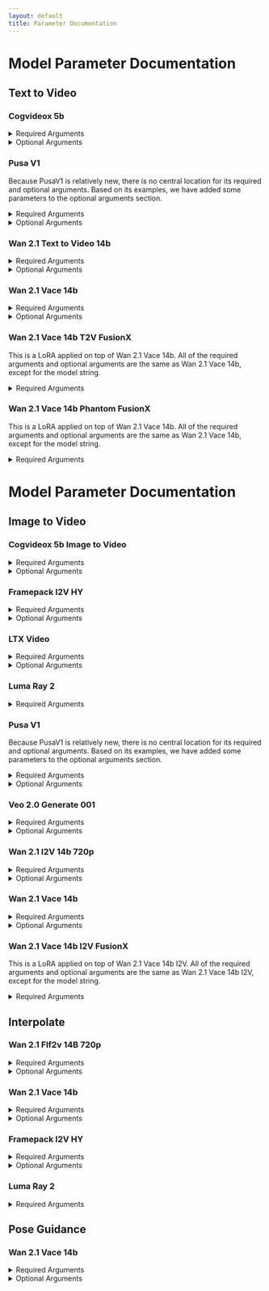 ```yaml
---
layout: default
title: Parameter Documentation
---
```


# Model Parameter Documentation

## Text to Video

### Cogvideox 5b

<details>
<summary>Required Arguments</summary>

| Name | Type | Description |
|------|------|-------------|
| prompt | string | Text prompt to guide generation |
| model | string | "cogvideox-5b" |

</details>

<details>
<summary>Optional Arguments</summary>

| Name | Type | Default Value | Description |
|------|------|---------------|-------------|
| negative_prompt | string | "" | The prompt or prompts not to guide video generation. Ignored if guidance_scale is less than 1. |
| height | int | 480 | The height in pixels of the generated video. |
| width | int | 720 | The width in pixels of the generated video. |
| num_frames | int | 48 | Number of frames to generate. |
| num_inference_steps | int | 50 | The number of denoising steps. More steps can improve quality but are slower. |
| timesteps | list | | Custom timesteps to use for the denoising process, must be in descending order. |
| guidance_scale | float | 7.0 | Classifier-Free Diffusion guidance scale. Higher values align the video more closely with the prompt. |
| num_videos_per_prompt | int | 1 | The number of videos to generate for each prompt.<br><br>**Note:** Tio Magic Animation Framework currently only supports 1 video output |
| generator | torch.Generator | | A torch.Generator or List[torch.Generator] to make generation deterministic. |
| latents | torch.FloatTensor | | Pre-generated noisy latents to be used as inputs for generation. |
| prompt_embeds | torch.FloatTensor | | Pre-generated text embeddings, used as an alternative to the 'prompt' argument. |
| negative_prompt_embeds | torch.FloatTensor | | Pre-generated negative text embeddings, used as an alternative to the 'negative_prompt' argument. |
| output_type | str | pil | The output format of the generated video. Choose between 'pil' or 'np.array'. |
| return_dict | bool | True | Whether to return a StableDiffusionXLPipelineOutput object instead of a plain tuple. |
| attention_kwargs | dict | | A kwargs dictionary passed to the AttentionProcessor. |
| callback_on_step_end | Callable | | A function called at the end of each denoising step during inference. |
| callback_on_step_end_tensor_inputs | list | | The list of tensor inputs for the callback_on_step_end function. |
| max_sequence_length | int | 226 | Maximum sequence length in the encoded prompt. |

</details>

### Pusa V1

Because PusaV1 is relatively new, there is no central location for its required and optional arguments. Based on its examples, we have added some parameters to the optional arguments section.

<details>
<summary>Required Arguments</summary>

| Name | Type | Description |
|------|------|-------------|
| prompt | string | Text prompt to guide generation |
| model | string | "pusa-v1" |

</details>

<details>
<summary>Optional Arguments</summary>

| Name | Type | Default Value | Description |
|------|------|---------------|-------------|
| negative_prompt | string | "" | The prompt or prompts not to guide video generation. |

</details>

### Wan 2.1 Text to Video 14b

<details>
<summary>Required Arguments</summary>

| Name | Type | Description |
|------|------|-------------|
| prompt | string | Text prompt to guide generation |
| model | string | "wan2.1-t2v-14b" |

</details>

<details>
<summary>Optional Arguments</summary>

| Name | Type | Default Value | Description |
|------|------|---------------|-------------|
| negative_prompt | string | "" | The prompt or prompts not to guide video generation. Ignored if guidance_scale is less than 1. |
| height | int | 480 | The height in pixels of the generated video. |
| width | int | 832 | The width in pixels of the generated video. |
| num_frames | int | 81 | Number of frames in the generated video |
| num_inference_steps | int | 50 | The number of denoising steps. More steps usually lead to higher quality at the expense of slower inference. |
| guidance_scale | float | 5.0 | Guidance scale for classifier-free diffusion. Higher values encourage generation to be closely linked to the text prompt. |
| num_videos_per_prompt | int | 1 | The number of videos to generate for each prompt.<br><br>**Note:** Tio Magic Animation Framework currently only supports 1 video output |
| generator | torch.Generator | | A torch.Generator or List[torch.Generator] to make generation deterministic. |
| latents | torch.FloatTensor | | Pre-generated noisy latents to be used as inputs for generation. |
| prompt_embeds | torch.FloatTensor | | Pre-generated text embeddings, used as an alternative to the 'prompt' argument. |
| output_type | str | np | The output format of the generated video. Choose between 'pil' or 'np.array'. |
| return_dict | bool | True | Whether to return a WanPipelineOutput object instead of a plain tuple. |
| attention_kwargs | dict | | A kwargs dictionary passed to the AttentionProcessor. |
| callback_on_step_end | Callable | | A function called at the end of each denoising step during inference. |
| callback_on_step_end_tensor_inputs | list | | The list of tensor inputs for the callback_on_step_end function. |
| max_sequence_length | int | 512 | Maximum sequence length in the encoded prompt. |

</details>

### Wan 2.1 Vace 14b

<details>
<summary>Required Arguments</summary>

| Name | Type | Description |
|------|------|-------------|
| prompt | string | Text prompt to guide generation |
| model | string | "wan2.1-vace-14b" |

</details>

<details>
<summary>Optional Arguments</summary>

| Name | Type | Default Value | Description |
|------|------|---------------|-------------|
| negative_prompt | string | "" | The prompt or prompts not to guide video generation. Ignored if guidance_scale is less than 1. |
| height | int | 480 | The height in pixels of the generated video. |
| width | int | 832 | The width in pixels of the generated video. |
| conditioning_scale | float | 1.0 | The scale applied to the control conditioning latent stream. Can be a float, List[float], or torch.Tensor. |
| num_frames | int | 81 | Number of frames in the generated video |
| num_inference_steps | int | 50 | The number of denoising steps. More steps usually lead to higher quality at the expense of slower inference. |
| guidance_scale | float | 5.0 | Guidance scale for classifier-free diffusion. Higher values encourage generation to be closely linked to the text prompt. |
| num_videos_per_prompt | int | 1 | The number of videos to generate for each prompt.<br><br>**Note:** Tio Magic Animation Framework currently only supports 1 video output |
| generator | torch.Generator | | A torch.Generator or List[torch.Generator] to make generation deterministic. |
| latents | torch.FloatTensor | | Pre-generated noisy latents to be used as inputs for generation. |
| prompt_embeds | torch.FloatTensor | | Pre-generated text embeddings, used as an alternative to the 'prompt' argument. |
| output_type | str | np | The output format of the generated video. Choose between 'pil' or 'np.array'. |
| return_dict | bool | True | Whether to return a WanPipelineOutput object instead of a plain tuple. |
| attention_kwargs | dict | | A kwargs dictionary passed to the AttentionProcessor. |
| callback_on_step_end | Callable | | A function called at the end of each denoising step during inference. |
| callback_on_step_end_tensor_inputs | list | | The list of tensor inputs for the callback_on_step_end function. |
| max_sequence_length | int | 512 | Maximum sequence length in the encoded prompt. |

</details>

### Wan 2.1 Vace 14b T2V FusionX

This is a LoRA applied on top of Wan 2.1 Vace 14b. All of the required arguments and optional arguments are the same as Wan 2.1 Vace 14b, except for the model string.

<details>
<summary>Required Arguments</summary>

| Name | Type | Description |
|------|------|-------------|
| prompt | string | Text prompt to guide generation |
| model | string | "wan-14b-vace-t2v-fusionx" |

</details>

### Wan 2.1 Vace 14b Phantom FusionX

This is a LoRA applied on top of Wan 2.1 Vace 14b. All of the required arguments and optional arguments are the same as Wan 2.1 Vace 14b, except for the model string.

<details>
<summary>Required Arguments</summary>

| Name | Type | Description |
|------|------|-------------|
| prompt | string | Text prompt to guide generation |
| model | string | "wan2.1-vace-14b-phantom-fusionx" |

</details>

# Model Parameter Documentation

## Image to Video

### Cogvideox 5b Image to Video

<details>
<summary>Required Arguments</summary>

| Name | Type | Description |
|------|------|-------------|
| prompt | string | Text prompt to guide generation |
| image | string | Local path or URL to input image.<br>**Note:** this model only supports 720 x 480 resolution. Unlike other model implementations, we do not autofix the video to be in the resolution of the given image. |
| model | string | "cogvideox-5b-image-to-video" |

</details>

<details>
<summary>Optional Arguments</summary>

| Name | Type | Default Value | Description |
|------|------|---------------|-------------|
| negative_prompt | string | "" | The prompt or prompts not to guide video generation. Ignored if guidance_scale is less than 1. |
| height | int | 480 | The height in pixels of the generated video. |
| width | int | 720 | The width in pixels of the generated video. |
| num_frames | int | 48 | Number of frames to generate. |
| num_inference_steps | int | 50 | The number of denoising steps. More steps can improve quality but are slower. |
| timesteps | list | | Custom timesteps to use for the denoising process, must be in descending order. |
| guidance_scale | float | 7.0 | Classifier-Free Diffusion guidance scale. Higher values align the video more closely with the prompt. |
| num_videos_per_prompt | int | 1 | The number of videos to generate for each prompt.<br><br>**Note:** Tio Magic Animation Framework currently only supports 1 video output |
| generator | torch.Generator | | A torch.Generator or List[torch.Generator] to make generation deterministic. |
| latents | torch.FloatTensor | | Pre-generated noisy latents to be used as inputs for generation. |
| prompt_embeds | torch.FloatTensor | | Pre-generated text embeddings, used as an alternative to the 'prompt' argument. |
| negative_prompt_embeds | torch.FloatTensor | | Pre-generated negative text embeddings, used as an alternative to the 'negative_prompt' argument. |
| output_type | str | pil | The output format of the generated video. Choose between 'pil' or 'np.array'. |
| return_dict | bool | True | Whether to return a StableDiffusionXLPipelineOutput object instead of a plain tuple. |
| attention_kwargs | dict | | A kwargs dictionary passed to the AttentionProcessor. |
| callback_on_step_end | Callable | | A function called at the end of each denoising step during inference. |
| callback_on_step_end_tensor_inputs | list | | The list of tensor inputs for the callback_on_step_end function. |
| max_sequence_length | int | 226 | Maximum sequence length in the encoded prompt. |

</details>

### Framepack I2V HY

<details>
<summary>Required Arguments</summary>

| Name | Type | Description |
|------|------|-------------|
| prompt | string | Text prompt to guide generation |
| image | string | Local path or URL to input image. |
| model | string | "framepack-i2v-hy" |

</details>

<details>
<summary>Optional Arguments</summary>

| Name | Type | Default Value | Description |
|------|------|---------------|-------------|
| prompt_2 | string | "" | A secondary prompt for the second text encoder; defaults to the main prompt if not provided. |
| negative_prompt | string | "" | The prompt or prompts not to guide video generation. Ignored if guidance_scale is less than 1. |
| negative_prompt2 | string | "" | A secondary negative prompt for the second text encoder. |
| height | int | 720 | The height in pixels of the generated video. |
| width | int | 1280 | The width in pixels of the generated video. |
| num_frames | int | 129 | Number of frames to generate. |
| num_inference_steps | int | 50 | The number of denoising steps. More steps can improve quality but are slower. |
| sigmas | list | | Custom sigmas for the denoising scheduler. |
| true_cfg_scale | float | 1.0 | Enables true classifier-free guidance when > 1.0. |
| guidance_scale | float | 6.0 | Guidance scale to control how closely the video adheres to the prompt. |
| num_videos_per_prompt | int | 1 | The number of videos to generate for each prompt.<br><br>**Note:** Tio Magic Animation Framework currently only supports 1 video output |
| generator | torch.Generator | | A torch.Generator or List[torch.Generator] to make generation deterministic. |
| image_latents | torch.Tensor | | Pre-encoded image latents, bypassing the VAE for the first image. |
| last_image_latents | torch.Tensor | | Pre-encoded image latents, bypassing the VAE for the last image. |
| prompt_embeds | torch.Tensor | | Pre-generated text embeddings, an alternative to 'prompt'. |
| pooled_prompt_embeds | torch.FloatTensor | | Pre-generated pooled text embeddings. |
| negative_prompt_embeds | torch.FloatTensor | | Pre-generated negative text embeddings, an alternative to 'negative_prompt'. |
| output_type | str | pil | The output format of the generated video. Choose between 'pil' or 'np.array'. |
| return_dict | bool | True | Whether to return a HunyuanVideoFramepackPipelineOutput object instead of a plain tuple. |
| attention_kwargs | dict | | A kwargs dictionary passed to the AttentionProcessor. |
| clip_skip | int | | Number of final layers to skip from the CLIP model. |
| callback_on_step_end | Callable | | A function called at the end of each denoising step during inference. |
| callback_on_step_end_tensor_inputs | list | | The list of tensor inputs for the callback_on_step_end function. |

</details>

### LTX Video

<details>
<summary>Required Arguments</summary>

| Name | Type | Description |
|------|------|-------------|
| prompt | string | Text prompt to guide generation |
| image | string | Local path or URL to input image. |
| model | string | "ltx-video" |

</details>

<details>
<summary>Optional Arguments</summary>

| Name | Type | Default Value | Description |
|------|------|---------------|-------------|
| negative_prompt | string | "" | The prompt to avoid during video generation. |
| height | int | 512 | The height in pixels of the generated video. |
| width | int | 704 | The width in pixels of the generated video. |
| num_frames | int | 161 | Number of frames to generate. |
| num_inference_steps | int | 50 | The number of denoising steps. More steps can improve quality but are slower. |
| timesteps | list | | Custom timesteps for the denoising process in descending order. |
| guidance_scale | float | 3.0 | Scale for classifier-free guidance. |
| num_videos_per_prompt | int | 1 | The number of videos to generate for each prompt.<br><br>**Note:** Tio Magic Animation Framework currently only supports 1 video output |
| generator | torch.Generator | | A torch.Generator to make generation deterministic. |
| latents | torch.Tensor | | Pre-generated noisy latents. |
| prompt_embeds | torch.Tensor | | Pre-generated text embeddings, an alternative to 'prompt'. |
| promt_attension_mask | torch.Tensor | | Pre-generated attention mask for text embeddings. |
| negative_prompt_embeds | torch.FloatTensor | | Pre-generated negative text embeddings. |
| negative_prompt_attension_mask | torch.FloatTensor | | Pre-generated attention mask for negative text embeddings. |
| decode_timestep | float | 0.0 | The timestep at which the generated video is decoded. |
| decode_noise_scale | float | None | Interpolation factor between random noise and denoised latents at decode time. |
| output_type | str | pil | The output format of the generated video. Choose between 'pil' or 'np.array'. |
| return_dict | bool | True | Whether to return a LTXPipelineOutput object instead of a plain tuple. |
| attention_kwargs | dict | | A kwargs dictionary passed to the AttentionProcessor. |
| callback_on_step_end | Callable | | A function called at the end of each denoising step during inference. |
| callback_on_step_end_tensor_inputs | list | | The list of tensor inputs for the callback_on_step_end function. |
| max_sequence_length | int | 128 | Maximum sequence length for the prompt. |

</details>

### Luma Ray 2

<details>
<summary>Required Arguments</summary>

| Name | Type | Description |
|------|------|-------------|
| prompt | string | Text prompt to guide generation |
| image | string | URL to input image. **Note that Luma does not accept local files.** |
| model | string | "luma-ray-2" |

</details>

### Pusa V1

Because PusaV1 is relatively new, there is no central location for its required and optional arguments. Based on its examples, we have added some parameters to the optional arguments section.

<details>
<summary>Required Arguments</summary>

| Name | Type | Description |
|------|------|-------------|
| prompt | string | Text prompt to guide generation |
| image | string | Local path or URL to input image. |
| model | string | "pusa-v1" |

</details>

<details>
<summary>Optional Arguments</summary>

| Name | Type | Default Value | Description |
|------|------|---------------|-------------|
| negative_prompt | string | "" | The prompt or prompts not to guide video generation. Ignored if guidance_scale is less than 1. |
| cond_position | str | "0" | Comma-separated list of frame indices for conditioning. You can use any position from 0 to 20. |
| noise_multipliers | str | "0.0" | Comma-separated noise multipliers for conditioning frames. A value of 0 means the condition image is used as totally clean, higher value means adding more noise.<br><br>For I2V, you can use 0.2 or any from 0 to 1.<br><br>For Start-End-Frame, you can use 0.2,0.4, or any from 0 to 1. |
| lora_alpha | float | 1.0 | A bigger alpha would bring more temporal consistency (i.e., make generated frames more like the conditioning part), but may also cause small motion or even collapse. We recommend using a value around 1 to 2. |
| num_inference_steps | int | 30 | The number of denoising steps. More steps can improve quality but are slower. |
| num_frames | int | 81 | |

</details>

### Veo 2.0 Generate 001

<details>
<summary>Required Arguments</summary>

| Name | Type | Description |
|------|------|-------------|
| prompt | string | Text prompt to guide generation |
| image | string | Local path or URL to input image. |
| model | string | "veo-2.0-generate-002" |

</details>

<details>
<summary>Optional Arguments</summary>

| Name | Type | Default Value | Description |
|------|------|---------------|-------------|
| negativePrompt | string | "" | Text string that describes anything you want to discourage the model from generating |
| aspectRatio | str | "16:9" | Defines the aspect ratio of the generated videos. Accepts '16:9' (landscape) or '9:16' (portrait). |
| personGeneration | str | "allow_adult" | Controls whether people or face generation is allowed. Accepts 'allow_adult' or 'disallow'. |
| numberOfVideos | int | 1 | The number of videos to generate for each prompt.<br><br>**Note:** Tio Magic Animation Framework currently only supports 1 video output |
| durationSeconds | int | 8 | Veo 2 only. Length of each output video in seconds, between 5 and 8 |

</details>

### Wan 2.1 I2V 14b 720p

<details>
<summary>Required Arguments</summary>

| Name | Type | Description |
|------|------|-------------|
| prompt | string | Text prompt to guide generation |
| image | string | Local path or URL to input image. |
| model | string | "wan2.1-i2v-14b-720p" |

</details>

<details>
<summary>Optional Arguments</summary>

Wan vace supports flow shift, which is a value that estimates motion between two frames. A larger flow shift focuses on high motion or transformation. A smaller flow shift focuses on stability. The default for Pose Guidance is 3.0. Flow shift is calculated and loaded in the load_models stage. If you want to adjust flow shift, you must change the value in the load_models method, stop the app on Modal, and re-load the model.

| Name | Type | Default Value | Description |
|------|------|---------------|-------------|
| negative_prompt | string | "" | The prompt or prompts not to guide video generation. Ignored if guidance_scale is less than 1. |
| height | int | 480 | The height in pixels of the generated video. |
| width | int | 832 | The width in pixels of the generated video. |
| conditioning_scale | float | 1.0 | The scale applied to the control conditioning latent stream. Can be a float, List[float], or torch.Tensor. |
| num_frames | int | 81 | Number of frames in the generated video |
| num_inference_steps | int | 50 | The number of denoising steps. More steps usually lead to higher quality at the expense of slower inference. |
| guidance_scale | float | 5.0 | Guidance scale for classifier-free diffusion. Higher values encourage generation to be closely linked to the text prompt. |
| num_videos_per_prompt | int | 1 | The number of videos to generate for each prompt.<br><br>**Note:** Tio Magic Animation Framework currently only supports 1 video output |
| generator | torch.Generator | | A torch.Generator or List[torch.Generator] to make generation deterministic. |
| latents | torch.FloatTensor | | Pre-generated noisy latents to be used as inputs for generation. |
| prompt_embeds | torch.FloatTensor | | Pre-generated text embeddings, used as an alternative to the 'prompt' argument. |
| negative_prompt_embeds | torch.Tensor | | Pre-generated negative text embeddings, used as an alternative to the 'negative_prompt' argument. |
| image_embeds | torch.Tensor | | Pre-generated image embeddings, used as an alternative to the 'image' argument. |
| output_type | str | np | The output format of the generated video. Choose between 'pil' or 'np.array'. |
| return_dict | bool | True | Whether to return a WanPipelineOutput object instead of a plain tuple. |
| attention_kwargs | dict | | A kwargs dictionary passed to the AttentionProcessor. |
| callback_on_step_end | Callable | | A function called at the end of each denoising step during inference. |
| callback_on_step_end_tensor_inputs | list | | The list of tensor inputs for the callback_on_step_end function. |
| max_sequence_length | int | 512 | Maximum sequence length in the encoded prompt. |

</details>

### Wan 2.1 Vace 14b

<details>
<summary>Required Arguments</summary>

| Name | Type | Description |
|------|------|-------------|
| prompt | string | Text prompt to guide generation |
| image | string | Local path or URL to input image. |
| model | string | "wan2.1-vace-14b" |

</details>

<details>
<summary>Optional Arguments</summary>

Wan vace supports flow shift, which is a value that estimates motion between two frames. A larger flow shift focuses on high motion or transformation. A smaller flow shift focuses on stability. The default for Pose Guidance is 3.0. Flow shift is calculated and loaded in the load_models stage. If you want to adjust flow shift, you must change the value in the load_models method, stop the app on Modal, and re-load the model.

| Name | Type | Default Value | Description |
|------|------|---------------|-------------|
| negative_prompt | string | "" | The prompt or prompts not to guide video generation. Ignored if guidance_scale is less than 1. |
| video | list | | The input video (List[PIL.Image.Image]) to be used as a starting point for the generation.<br><br>**Note:** this is created in _process_payload for you. |
| mask | list | | The input mask (List[PIL.Image.Image]) that defines which video regions to condition on (black) and which to generate (white).<br><br>**Note:** this is created in process_payload for you. |
| reference_images | list | | A list of one or more reference images (List[PIL.Image.Image]) as extra conditioning for the generation. |
| height | int | 480 | The height in pixels of the generated video. |
| width | int | 832 | The width in pixels of the generated video. |
| conditioning_scale | float | 1.0 | The scale applied to the control conditioning latent stream. Can be a float, List[float], or torch.Tensor. |
| num_frames | int | 81 | Number of frames in the generated video |
| num_inference_steps | int | 50 | The number of denoising steps. More steps usually lead to higher quality at the expense of slower inference. |
| guidance_scale | float | 5.0 | Guidance scale for classifier-free diffusion. Higher values encourage generation to be closely linked to the text prompt. |
| num_videos_per_prompt | int | 1 | The number of videos to generate for each prompt.<br><br>**Note:** Tio Magic Animation Framework currently only supports 1 video output |
| generator | torch.Generator | | A torch.Generator or List[torch.Generator] to make generation deterministic. |
| latents | torch.FloatTensor | | Pre-generated noisy latents to be used as inputs for generation. |
| prompt_embeds | torch.FloatTensor | | Pre-generated text embeddings, used as an alternative to the 'prompt' argument. |
| output_type | str | np | The output format of the generated video. Choose between 'pil' or 'np.array'. |
| return_dict | bool | True | Whether to return a WanPipelineOutput object instead of a plain tuple. |
| attention_kwargs | dict | | A kwargs dictionary passed to the AttentionProcessor. |
| callback_on_step_end | Callable | | A function called at the end of each denoising step during inference. |
| callback_on_step_end_tensor_inputs | list | | The list of tensor inputs for the callback_on_step_end function. |
| max_sequence_length | int | 512 | Maximum sequence length in the encoded prompt. |

</details>

### Wan 2.1 Vace 14b I2V FusionX

This is a LoRA applied on top of Wan 2.1 Vace 14b I2V. All of the required arguments and optional arguments are the same as Wan 2.1 Vace 14b I2V, except for the model string.

<details>
<summary>Required Arguments</summary>

| Name | Type | Description |
|------|------|-------------|
| prompt | string | Text prompt to guide generation |
| image | string | Local path or URL to input image. |
| model | string | "wan2.1-vace-14b-i2v-fusionx" |

</details>

## Interpolate

### Wan 2.1 Flf2v 14B 720p

<details>
<summary>Required Arguments</summary>

| Name | Type | Description |
|------|------|-------------|
| prompt | string | Text prompt to guide generation |
| first_frame | string | Local path or URL to first frame image. |
| last_frame | string | Local path or URL to last frame image |
| model | string | "wan2.1-flf2v-14b-720p" |

</details>

<details>
<summary>Optional Arguments</summary>

| Name | Type | Default Value | Description |
|------|------|---------------|-------------|
| negative_prompt | string | "" | The prompt or prompts not to guide video generation. Ignored if guidance_scale is less than 1. |
| height | int | 480 | The height in pixels of the generated video. |
| width | int | 832 | The width in pixels of the generated video. |
| num_frames | int | 81 | Number of frames in the generated video |
| num_inference_steps | int | 50 | The number of denoising steps. More steps usually lead to higher quality at the expense of slower inference. |
| guidance_scale | float | 5.0 | Guidance scale for classifier-free diffusion. Higher values encourage generation to be closely linked to the text prompt. |
| num_videos_per_prompt | int | 1 | The number of videos to generate for each prompt.<br><br>**Note:** Tio Magic Animation Framework currently only supports 1 video output |
| generator | torch.Generator | | A torch.Generator or List[torch.Generator] to make generation deterministic. |
| latents | torch.FloatTensor | | Pre-generated noisy latents to be used as inputs for generation. |
| prompt_embeds | torch.FloatTensor | | Pre-generated text embeddings, used as an alternative to the 'prompt' argument. |
| negative_prompt_embeds | torch.Tensor | | Pre-generated negative text embeddings, used as an alternative to the 'negative_prompt' argument. |
| image_embeds | torch.Tensor | | Pre-generated image embeddings, used as an alternative to the 'image' argument. |
| output_type | str | np | The output format of the generated video. Choose between 'pil' or 'np.array'. |
| return_dict | bool | True | Whether to return a WanPipelineOutput object instead of a plain tuple. |
| attention_kwargs | dict | | A kwargs dictionary passed to the AttentionProcessor. |
| callback_on_step_end | Callable | | A function called at the end of each denoising step during inference. |
| callback_on_step_end_tensor_inputs | list | | The list of tensor inputs for the callback_on_step_end function. |
| max_sequence_length | int | 512 | Maximum sequence length in the encoded prompt. |

</details>

### Wan 2.1 Vace 14b

<details>
<summary>Required Arguments</summary>

| Name | Type | Description |
|------|------|-------------|
| prompt | string | Text prompt to guide generation |
| first_frame | string | Local path or URL to first frame image. |
| last_frame | string | Local path or URL to last frame image |
| model | string | "wan2.1-vace-14b" |

</details>

<details>
<summary>Optional Arguments</summary>

Wan vace supports flow shift, which is a value that estimates motion between two frames. A larger flow shift focuses on high motion or transformation. A smaller flow shift focuses on stability. The default for Pose Guidance is 3.0. Flow shift is calculated and loaded in the load_models stage. If you want to adjust flow shift, you must change the value in the load_models method, stop the app on Modal, and re-load the model.

| Name | Type | Default Value | Description |
|------|------|---------------|-------------|
| negative_prompt | string | "" | The prompt or prompts not to guide video generation. Ignored if guidance_scale is less than 1. |
| video | list | | The input video (List[PIL.Image.Image]) to be used as a starting point for the generation.<br><br>**Note:** this is created in _process_payload for you. |
| mask | list | | The input mask (List[PIL.Image.Image]) that defines which video regions to condition on (black) and which to generate (white).<br><br>**Note:** this is created in process_payload for you. |
| reference_images | list | | A list of one or more reference images (List[PIL.Image.Image]) as extra conditioning for the generation. |
| conditioning_scale | float | 1.0 | The scale applied to the control conditioning latent stream. Can be a float, List[float], or torch.Tensor. |
| height | int | 480 | The height in pixels of the generated video. |
| width | int | 832 | The width in pixels of the generated video. |
| num_frames | int | 81 | Number of frames in the generated video |
| num_inference_steps | int | 50 | The number of denoising steps. More steps usually lead to higher quality at the expense of slower inference. |
| guidance_scale | float | 5.0 | Guidance scale for classifier-free diffusion. Higher values encourage generation to be closely linked to the text prompt. |
| num_videos_per_prompt | int | 1 | The number of videos to generate for each prompt.<br><br>**Note:** Tio Magic Animation Framework currently only supports 1 video output |
| generator | torch.Generator | | A torch.Generator or List[torch.Generator] to make generation deterministic. |
| latents | torch.FloatTensor | | Pre-generated noisy latents to be used as inputs for generation. |
| prompt_embeds | torch.FloatTensor | | Pre-generated text embeddings, used as an alternative to the 'prompt' argument. |
| output_type | str | np | The output format of the generated video. Choose between 'pil' or 'np.array'. |
| return_dict | bool | True | Whether to return a WanPipelineOutput object instead of a plain tuple. |
| attention_kwargs | dict | | A kwargs dictionary passed to the AttentionProcessor. |
| callback_on_step_end | Callable | | A function called at the end of each denoising step during inference. |
| callback_on_step_end_tensor_inputs | list | | The list of tensor inputs for the callback_on_step_end function. |
| max_sequence_length | int | 512 | Maximum sequence length in the encoded prompt. |

</details>

### Framepack I2V HY

<details>
<summary>Required Arguments</summary>

| Name | Type | Description |
|------|------|-------------|
| prompt | string | Text prompt to guide generation |
| first_frame | string | Local path or URL to first frame image. |
| last_frame | string | Local path or URL to last frame image |
| model | string | "framepack-i2v-hy" |

</details>

<details>
<summary>Optional Arguments</summary>

| Name | Type | Default Value | Description |
|------|------|---------------|-------------|
| prompt_2 | string | "" | A secondary prompt for the second text encoder; defaults to the main prompt if not provided. |
| negative_prompt | string | "" | The prompt or prompts not to guide video generation. Ignored if guidance_scale is less than 1. |
| negative_prompt2 | string | "" | A secondary negative prompt for the second text encoder. |
| height | int | 720 | The height in pixels of the generated video. |
| width | int | 1280 | The width in pixels of the generated video. |
| num_frames | int | 129 | Number of frames to generate. |
| num_inference_steps | int | 50 | The number of denoising steps. More steps can improve quality but are slower. |
| sigmas | list | | Custom sigmas for the denoising scheduler. |
| true_cfg_scale | float | 1.0 | Enables true classifier-free guidance when > 1.0. |
| guidance_scale | float | 6.0 | Guidance scale to control how closely the video adheres to the prompt. |
| num_videos_per_prompt | int | 1 | The number of videos to generate for each prompt.<br><br>**Note:** Tio Magic Animation Framework currently only supports 1 video output |
| generator | torch.Generator | | A torch.Generator or List[torch.Generator] to make generation deterministic. |
| image_latents | torch.Tensor | | Pre-encoded image latents, bypassing the VAE for the first image. |
| last_image_latents | torch.Tensor | | Pre-encoded image latents, bypassing the VAE for the last image. |
| prompt_embeds | torch.Tensor | | Pre-generated text embeddings, an alternative to 'prompt'. |
| pooled_prompt_embeds | torch.FloatTensor | | Pre-generated pooled text embeddings. |
| negative_prompt_embeds | torch.FloatTensor | | Pre-generated negative text embeddings, an alternative to 'negative_prompt'. |
| output_type | str | pil | The output format of the generated video. Choose between 'pil' or 'np.array'. |
| return_dict | bool | True | Whether to return a HunyuanVideoFramepackPipelineOutput object instead of a plain tuple. |
| attention_kwargs | dict | | A kwargs dictionary passed to the AttentionProcessor. |
| clip_skip | int | | Number of final layers to skip from the CLIP model. |
| callback_on_step_end | Callable | | A function called at the end of each denoising step during inference. |
| callback_on_step_end_tensor_inputs | list | | The list of tensor inputs for the callback_on_step_end function. |

</details>

### Luma Ray 2

<details>
<summary>Required Arguments</summary>

| Name | Type | Description |
|------|------|-------------|
| prompt | string | Text prompt to guide generation |
| first_frame | string | URL to first frame image. |
| last_frame | string | URL to last frame image |
| model | string | "luma-ray-2" |

</details>

## Pose Guidance

### Wan 2.1 Vace 14b

<details>
<summary>Required Arguments</summary>

| Name | Type | Description |
|------|------|-------------|
| prompt | string | Text prompt to guide generation |
| image | string | Path or URL to input image |
| model | string | "wan2.1-vace-14b" |

</details>

<details>
<summary>Optional Arguments</summary>

Wan vace supports flow shift, which is a value that estimates motion between two frames. A larger flow shift focuses on high motion or transformation. A smaller flow shift focuses on stability. The default for Pose Guidance is 3.0. Flow shift is calculated and loaded in the load_models stage. If you want to adjust flow shift, you must change the value in the load_models method, stop the app on Modal, and re-load the model.

| Name | Type | Default Value | Description |
|------|------|---------------|-------------|
| guiding_video | string | | A video to guide the pose of the output video. If provided, a pose_video will be generated for the output video (List[PIL.Image.Image]) |
| pose_video | string | | A pose skeleton video to guide the pose of the output video (List[PIL.Image.Image]) |
| negative_prompt | string | "" | The prompt or prompts not to guide video generation. Ignored if guidance_scale is less than 1. |
| video | list | | The input video (List[PIL.Image.Image]) to be used as a starting point for the generation.<br><br>**Note:** this is created in _process_payload for you. |
| mask | list | | The input mask (List[PIL.Image.Image]) that defines which video regions to condition on (black) and which to generate (white).<br><br>**Note:** this is created in process_payload for you. |
| reference_images | list | | A list of one or more reference images (List[PIL.Image.Image]) as extra conditioning for the generation. |
| conditioning_scale | float | 1.0 | The scale applied to the control conditioning latent stream. Can be a float, List[float], or torch.Tensor. |
| height | int | 480 | The height in pixels of the generated video. |
| width | int | 832 | The width in pixels of the generated video. |
| num_frames | int | 81 | Number of frames in the generated video |
| num_inference_steps | int | 50 | The number of denoising steps. More steps usually lead to higher quality at the expense of slower inference. |
| guidance_scale | float | 5.0 | Guidance scale for classifier-free diffusion. Higher values encourage generation to be closely linked to the text prompt. |
| num_videos_per_prompt | int | 1 | The number of videos to generate for each prompt.<br><br>**Note:** Tio Magic Animation Framework currently only supports 1 video output |
| generator | torch.Generator | | A torch.Generator or List[torch.Generator] to make generation deterministic. |
| latents | torch.FloatTensor | | Pre-generated noisy latents to be used as inputs for generation. |
| prompt_embeds | torch.FloatTensor | | Pre-generated text embeddings, used as an alternative to the 'prompt' argument. |
| output_type | str | np | The output format of the generated video. Choose between 'pil' or 'np.array'. |
| return_dict | bool | True | Whether to return a WanPipelineOutput object instead of a plain tuple. |
| attention_kwargs | dict | | A kwargs dictionary passed to the AttentionProcessor. |
| callback_on_step_end | Callable | | A function called at the end of each denoising step during inference. |
| callback_on_step_end_tensor_inputs | list | | The list of tensor inputs for the callback_on_step_end function. |
| max_sequence_length | int | 512 | Maximum sequence length in the encoded prompt. |

</details>